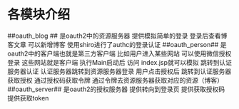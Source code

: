 # 各模块介绍 #
##oauth_blog ##
  是oauth2中的资源服务器 提供模拟简单的登录 登录后查看博客文章  可以新增博客 使用shiro进行了authc的登录认证
##oauth_person##
  是oauth2中的客户端也就是第三方客户端 比如用户进入某些网站 可以使用微信授权登录  这些网站就是客户端 执行Main启动后 访问 index.jsp就可以模拟
跳转到认证服务器认证 认证服务器跳转到资源服务器登录 用户点击授权后 跳转到认证服务器获取授权 通过授权码获取令牌 通过令牌去资源服务器获取对应的资源（博客）
##oauth_server##
  是oauth2的授权服务器 提供转向到登录页 提供获取授权码 提供获取token
  
  
  
